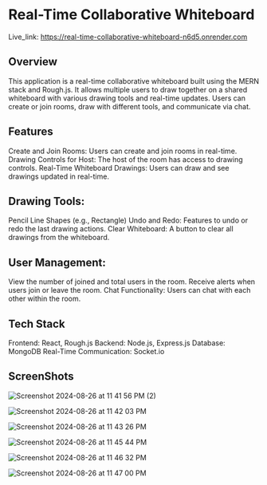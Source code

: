 # Real-Time Collaborative Whiteboard

Live_link: https://real-time-collaborative-whiteboard-n6d5.onrender.com

## Overview
This application is a real-time collaborative whiteboard built using the MERN stack and Rough.js. It allows multiple users to draw together on a shared whiteboard with various drawing tools and real-time updates. Users can create or join rooms, draw with different tools, and communicate via chat.

## Features
Create and Join Rooms: Users can create and join rooms in real-time.
Drawing Controls for Host: The host of the room has access to drawing controls.
Real-Time Whiteboard Drawings: Users can draw and see drawings updated in real-time.

## Drawing Tools:
Pencil
Line
Shapes (e.g., Rectangle)
Undo and Redo: Features to undo or redo the last drawing actions.
Clear Whiteboard: A button to clear all drawings from the whiteboard.

## User Management:
View the number of joined and total users in the room.
Receive alerts when users join or leave the room.
Chat Functionality: Users can chat with each other within the room.

## Tech Stack
Frontend: React, Rough.js
Backend: Node.js, Express.js
Database: MongoDB
Real-Time Communication: Socket.io


## ScreenShots

![Screenshot 2024-08-26 at 11 41 56 PM (2)](https://github.com/user-attachments/assets/95bb1602-f941-46cf-8afe-2675cb2608c2)

![Screenshot 2024-08-26 at 11 42 03 PM](https://github.com/user-attachments/assets/89461de0-8d5a-4905-9b91-fb0e32704d4b)

![Screenshot 2024-08-26 at 11 43 26 PM](https://github.com/user-attachments/assets/d13c8758-ffd3-4504-8cef-b81f9abe8ad0)

![Screenshot 2024-08-26 at 11 45 44 PM](https://github.com/user-attachments/assets/94c70d6e-5f6f-426c-9e46-5fa3a400d76c)

![Screenshot 2024-08-26 at 11 46 32 PM](https://github.com/user-attachments/assets/ad8ab794-8ee9-4428-af74-c52f7a9b5f04)

![Screenshot 2024-08-26 at 11 47 00 PM](https://github.com/user-attachments/assets/adc48fb7-7d5a-45ab-a920-75420e70de9e)









